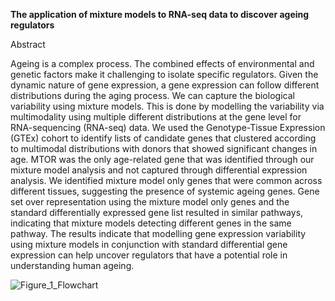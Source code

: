 
**The application of mixture models to RNA-seq data to discover ageing regulators** 


Abstract 

Ageing is a complex process. The combined effects of environmental and genetic factors make it challenging to isolate specific regulators. Given the dynamic nature of gene expression, a gene expression can follow different distributions during the aging process. We can capture the biological variability using mixture models. This is done by modelling the variability via multimodality using multiple different distributions at the gene level for RNA-sequencing (RNA-seq) data. 
We used the Genotype-Tissue Expression (GTEx) cohort to identify lists of candidate genes that clustered according to multimodal distributions with donors that showed significant changes in age. MTOR was the only age-related gene that was identified through our mixture model analysis and not captured through differential expression analysis. We identified mixture model only genes that were common across different tissues, suggesting the presence of systemic ageing genes.  Gene set over representation using the mixture model only genes and the standard differentially expressed gene list resulted in similar pathways, indicating that mixture models detecting different genes in the same pathway.
The results indicate that modelling gene expression variability using mixture models in conjunction with standard differential gene expression can help uncover regulators that have a potential role in understanding human ageing.


![Figure_1_Flowchart](https://user-images.githubusercontent.com/52276989/156529152-e217b5eb-2c84-4380-8b89-2b08c51eaaf4.svg)
